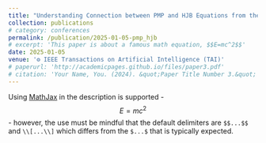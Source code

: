 ```yaml
---
title: "Understanding Connection between PMP and HJB Equations from the Perspective of Hamilton Dynamics"
collection: publications
# category: conferences
permalink: /publication/2025-01-05-pmp_hjb
# excerpt: 'This paper is about a famous math equation, $$E=mc^2$$'
date: 2025-01-05
venue: '⚙️ IEEE Transactions on Artificial Intelligence (TAI)'
# paperurl: 'http://academicpages.github.io/files/paper3.pdf'
# citation: 'Your Name, You. (2024). &quot;Paper Title Number 3.&quot; <i>GitHub Journal of Bugs</i>. 1(3).'
---
```


Using [MathJax](https://www.mathjax.org/) in the description is supported - $$E=mc^2$$ - however, the use must be mindful that the default delimiters are `$$...$$` and `\\[...\\]` which differs from the `$...$` that is typically expected.
